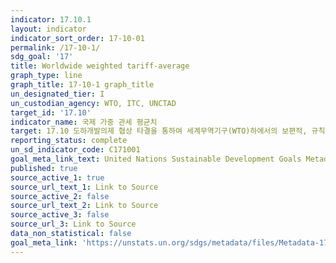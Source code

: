 ```yaml
---
indicator: 17.10.1
layout: indicator
indicator_sort_order: 17-10-01
permalink: /17-10-1/
sdg_goal: '17'
title: Worldwide weighted tariff-average
graph_type: line
graph_title: 17-10-1 graph_title
un_designated_tier: I
un_custodian_agency: WTO, ITC, UNCTAD
target_id: '17.10'
indicator_name: 국제 가중 관세 평균치
target: 17.10 도하개발의제 협상 타결을 통하여 세계무역기구(WTO)하에서의 보편적, 규칙기반, 개방적, 비차별적, 공평한 다자무역제도 촉진
reporting_status: complete
un_sd_indicator_code: C171001
goal_meta_link_text: United Nations Sustainable Development Goals Metadata (pdf 468kB)
published: true
source_active_1: true
source_url_text_1: Link to Source
source_active_2: false
source_url_text_2: Link to Source
source_active_3: false
source_url_3: Link to Source
data_non_statistical: false
goal_meta_link: 'https://unstats.un.org/sdgs/metadata/files/Metadata-17-10-01.pdf'
---
```

